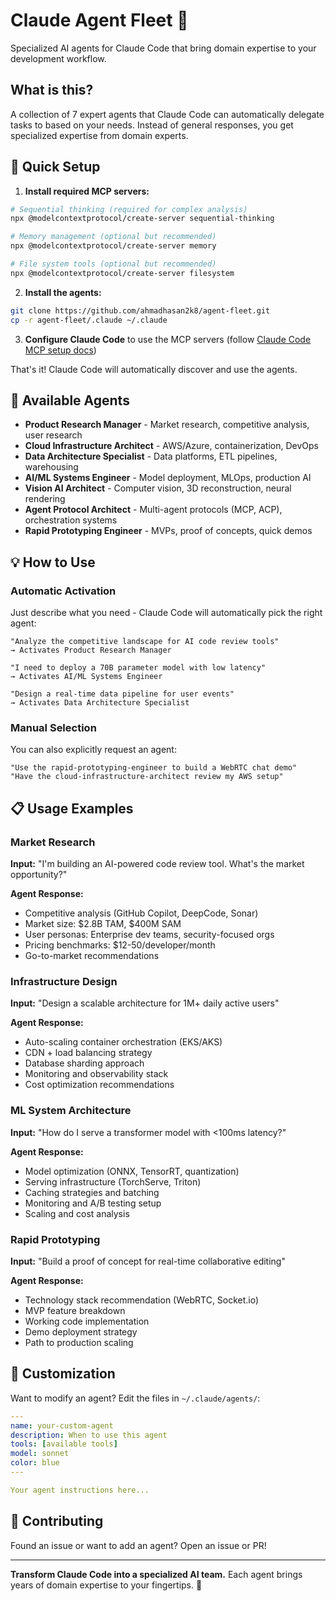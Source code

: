 # Claude Agent Fleet 🤖

Specialized AI agents for Claude Code that bring domain expertise to your development workflow.

## What is this?

A collection of 7 expert agents that Claude Code can automatically delegate tasks to based on your needs. Instead of general responses, you get specialized expertise from domain experts.

## 🚀 Quick Setup

1. **Install required MCP servers:**
```bash
# Sequential thinking (required for complex analysis)
npx @modelcontextprotocol/create-server sequential-thinking

# Memory management (optional but recommended)  
npx @modelcontextprotocol/create-server memory

# File system tools (optional but recommended)
npx @modelcontextprotocol/create-server filesystem
```

2. **Install the agents:**
```bash
git clone https://github.com/ahmadhasan2k8/agent-fleet.git
cp -r agent-fleet/.claude ~/.claude
```

3. **Configure Claude Code** to use the MCP servers (follow [Claude Code MCP setup docs](https://docs.anthropic.com/en/docs/claude-code/mcp))

That's it! Claude Code will automatically discover and use the agents.

## 🤖 Available Agents

- **Product Research Manager** - Market research, competitive analysis, user research
- **Cloud Infrastructure Architect** - AWS/Azure, containerization, DevOps  
- **Data Architecture Specialist** - Data platforms, ETL pipelines, warehousing
- **AI/ML Systems Engineer** - Model deployment, MLOps, production AI
- **Vision AI Architect** - Computer vision, 3D reconstruction, neural rendering
- **Agent Protocol Architect** - Multi-agent protocols (MCP, ACP), orchestration systems
- **Rapid Prototyping Engineer** - MVPs, proof of concepts, quick demos

## 💡 How to Use

### Automatic Activation
Just describe what you need - Claude Code will automatically pick the right agent:

```
"Analyze the competitive landscape for AI code review tools"
→ Activates Product Research Manager

"I need to deploy a 70B parameter model with low latency"  
→ Activates AI/ML Systems Engineer

"Design a real-time data pipeline for user events"
→ Activates Data Architecture Specialist
```

### Manual Selection
You can also explicitly request an agent:

```
"Use the rapid-prototyping-engineer to build a WebRTC chat demo"
"Have the cloud-infrastructure-architect review my AWS setup"
```

## 📋 Usage Examples

### Market Research
**Input:** "I'm building an AI-powered code review tool. What's the market opportunity?"

**Agent Response:**
- Competitive analysis (GitHub Copilot, DeepCode, Sonar)
- Market size: $2.8B TAM, $400M SAM 
- User personas: Enterprise dev teams, security-focused orgs
- Pricing benchmarks: $12-50/developer/month
- Go-to-market recommendations

### Infrastructure Design  
**Input:** "Design a scalable architecture for 1M+ daily active users"

**Agent Response:**
- Auto-scaling container orchestration (EKS/AKS)
- CDN + load balancing strategy  
- Database sharding approach
- Monitoring and observability stack
- Cost optimization recommendations

### ML System Architecture
**Input:** "How do I serve a transformer model with <100ms latency?"

**Agent Response:**
- Model optimization (ONNX, TensorRT, quantization)
- Serving infrastructure (TorchServe, Triton)
- Caching strategies and batching
- Monitoring and A/B testing setup
- Scaling and cost analysis

### Rapid Prototyping
**Input:** "Build a proof of concept for real-time collaborative editing"

**Agent Response:**
- Technology stack recommendation (WebRTC, Socket.io)
- MVP feature breakdown
- Working code implementation
- Demo deployment strategy
- Path to production scaling

## 🔧 Customization

Want to modify an agent? Edit the files in `~/.claude/agents/`:

```yaml
---
name: your-custom-agent
description: When to use this agent
tools: [available tools]
model: sonnet
color: blue
---

Your agent instructions here...
```

## 🤝 Contributing

Found an issue or want to add an agent? Open an issue or PR!

---

**Transform Claude Code into a specialized AI team.** Each agent brings years of domain expertise to your fingertips. 🚀